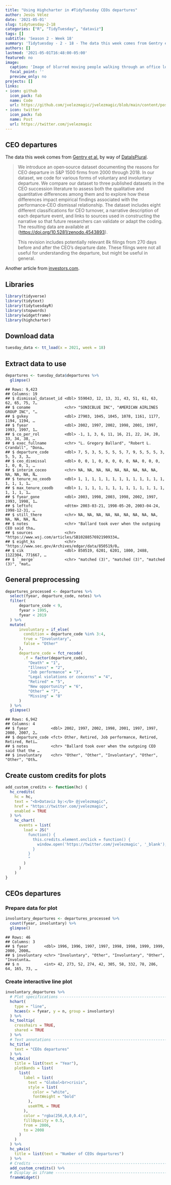 ```yaml
---
title: "Using Highcharter in #TidyTuesday CEOs departures"
author: Jesús Vélez
date: '2021-05-01'
slug: tidytuesday-2-18
categories: ["R", "TidyTuesday", "dataviz"]
tags: []
subtitle: 'Season 2 - Week 18'
summary: 'Tidytuesday - 2 - 18 - The data this week comes from Gentry et al. by way of DataIsPlural. Learn how to use Highcharter, a wrapper for Highcharts javascript library and its modules.'
authors: []
lastmod: '2021-05-01T16:48:00-05:00'
featured: no
image:
  caption: 'Image of blurred moving people walking through an office lobby'
  focal_point: ''
  preview_only: no
projects: []
links:
- icon: github
  icon_pack: fab
  name: Code
  url: https://github.com/jvelezmagic/jvelezmagic/blob/main/content/post/2021-05-01-tidytuesday-2-18/index.Rmarkdown
- icon: twitter
  icon_pack: fab
  name: Post
  url: https://twitter.com/jvelezmagic
---
```


<script src="{{< blogdown/postref >}}index_files/htmlwidgets/htmlwidgets.js"></script>
<script src="{{< blogdown/postref >}}index_files/pymjs/pym.v1.js"></script>
<script src="{{< blogdown/postref >}}index_files/widgetframe-binding/widgetframe.js"></script>
<script src="{{< blogdown/postref >}}index_files/htmlwidgets/htmlwidgets.js"></script>
<script src="{{< blogdown/postref >}}index_files/pymjs/pym.v1.js"></script>
<script src="{{< blogdown/postref >}}index_files/widgetframe-binding/widgetframe.js"></script>
<script src="{{< blogdown/postref >}}index_files/htmlwidgets/htmlwidgets.js"></script>
<script src="{{< blogdown/postref >}}index_files/pymjs/pym.v1.js"></script>
<script src="{{< blogdown/postref >}}index_files/widgetframe-binding/widgetframe.js"></script>

## CEO departures

The data this week comes from [Gentry et al.](https://onlinelibrary.wiley.com/doi/abs/10.1002/smj.3278) by way of [DataIsPlural](https://www.data-is-plural.com/archive/2021-04-21-edition/).

> We introduce an open‐source dataset documenting the reasons for CEO departure in S&P 1500 firms from 2000 through 2018. In our dataset, we code for various forms of voluntary and involuntary departure. We compare our dataset to three published datasets in the CEO succession literature to assess both the qualitative and quantitative differences among them and to explore how these differences impact empirical findings associated with the performance‐CEO dismissal relationship. The dataset includes eight different classifications for CEO turnover, a narrative description of each departure event, and links to sources used in constructing the narrative so that future researchers can validate or adapt the coding. The resulting data are available at (https://doi.org/10.5281/zenodo.4543893).
>
> This revision includes potentially relevant 8k filings from 270 days before and after the CEO’s departure date. These filings were not all useful for understanding the departure, but might be useful in general.

Another article from [investors.com](https://www.investors.com/news/ceo-turnover-bailing-out-droves/).

## Libraries

``` r
library(tidyverse)
library(tidytext)
library(tidytuesdayR)
library(stopwords)
library(widgetframe)
library(highcharter)
```

## Download data

``` r
tuesday_data <- tt_load(x = 2021, week = 18)
```

## Extract data to use

``` r
departures <- tuesday_data$departures %>% 
  glimpse()
```

    ## Rows: 9,423
    ## Columns: 19
    ## $ dismissal_dataset_id <dbl> 559043, 12, 13, 31, 43, 51, 61, 63, 62, 65, 75, 7…
    ## $ coname               <chr> "SONICBLUE INC", "AMERICAN AIRLINES GROUP INC", "…
    ## $ gvkey                <dbl> 27903, 1045, 1045, 1078, 1161, 1177, 1194, 1194, …
    ## $ fyear                <dbl> 2002, 1997, 2002, 1998, 2001, 1997, 1993, 1997, 1…
    ## $ co_per_rol           <dbl> -1, 1, 3, 6, 11, 16, 21, 22, 24, 28, 33, 34, 38, …
    ## $ exec_fullname        <chr> "L. Gregory Ballard", "Robert L. Crandall", "Dona…
    ## $ departure_code       <dbl> 7, 5, 3, 5, 5, 5, 5, 7, 9, 5, 5, 5, 3, 5, 5, 3, 3…
    ## $ ceo_dismissal        <dbl> 0, 0, 1, 0, 0, 0, 0, 0, NA, 0, 0, 0, 1, 0, 0, 1, …
    ## $ interim_coceo        <chr> NA, NA, NA, NA, NA, NA, NA, NA, NA, NA, NA, NA, N…
    ## $ tenure_no_ceodb      <dbl> 1, 1, 1, 1, 1, 1, 1, 1, 1, 1, 1, 1, 1, 1, 1, 1, 1…
    ## $ max_tenure_ceodb     <dbl> 1, 1, 1, 1, 1, 1, 1, 1, 1, 1, 1, 1, 1, 1, 1, 1, 1…
    ## $ fyear_gone           <dbl> 2003, 1998, 2003, 1998, 2002, 1997, 1993, 1998, 1…
    ## $ leftofc              <dttm> 2003-03-21, 1998-05-20, 2003-04-24, 1998-12-31, …
    ## $ still_there          <chr> NA, NA, NA, NA, NA, NA, NA, NA, NA, NA, NA, NA, N…
    ## $ notes                <chr> "Ballard took over when the outgoing CEO said tha…
    ## $ sources              <chr> "https://www.wsj.com/articles/SB10288576921909334…
    ## $ eight_ks             <chr> "https://www.sec.gov/Archives/edgar/data/850519/0…
    ## $ cik                  <dbl> 850519, 6201, 6201, 1800, 2488, 1122304, 771667, …
    ## $ `_merge`             <chr> "matched (3)", "matched (3)", "matched (3)", "mat…

## General preprocessing

``` r
departures_processed <- departures %>%
  select(fyear, departure_code, notes) %>%
  filter(
      departure_code < 9,
      fyear > 1995,
      fyear < 2019
  ) %>%
  mutate(
      involuntary = if_else(
        condition = departure_code %in% 3:4,
        true = "Involuntary",
        false = "Other"
      ),
      departure_code = fct_recode(
        .f = factor(departure_code),
          "Death" = "1",
          "Illness" = "2",
          "Job performance" = "3",
          "Legal violations or concerns" = "4",
          "Retired" = "5",
          "New opportunity" = "6",
          "Other" = "7",
          "Missing" = "8"
      )
  ) %>%
  glimpse()
```

    ## Rows: 6,942
    ## Columns: 4
    ## $ fyear          <dbl> 2002, 1997, 2002, 1998, 2001, 1997, 1997, 2000, 2007, 2…
    ## $ departure_code <fct> Other, Retired, Job performance, Retired, Retired, Reti…
    ## $ notes          <chr> "Ballard took over when the outgoing CEO said that the …
    ## $ involuntary    <chr> "Other", "Other", "Involuntary", "Other", "Other", "Oth…

## Create custom credits for plots

``` r
add_custom_credits <- function(hc) {
  hc_credits(
    hc = hc,
    text = "<b>Dataviz by:</b> @jvelezmagic",
    href = "https://twitter.com/jvelezmagic",
    enabled = TRUE
  ) %>%
    hc_chart(
      events = list(
        load = JS("
          function() {
            this.credits.element.onclick = function() {
              window.open('https://twitter.com/jvelezmagic', '_blank');
            }
          }
          "
        )
      )
    )
}
```

## CEOs departures

### Prepare data for plot

``` r
involuntary_departures <- departures_processed %>%
  count(fyear, involuntary) %>% 
  glimpse()
```

    ## Rows: 46
    ## Columns: 3
    ## $ fyear       <dbl> 1996, 1996, 1997, 1997, 1998, 1998, 1999, 1999, 2000, 2000…
    ## $ involuntary <chr> "Involuntary", "Other", "Involuntary", "Other", "Involunta…
    ## $ n           <int> 42, 273, 52, 274, 42, 305, 58, 332, 78, 286, 64, 165, 73, …

### Create interactive line plot

``` r
involuntary_departures %>%
  # Plot specifications -----------------------------------------------------
  hchart(
    type = "line",
    hcaes(x = fyear, y = n, group = involuntary)
  ) %>%
  hc_tooltip(
    crosshairs = TRUE,
    shared = TRUE
  ) %>% 
  # Text annotations --------------------------------------------------------
  hc_title(
    text = "CEOs departures"
  ) %>%
  hc_xAxis(
    title = list(text = "Year"),
    plotBands = list(
      list(
        label = list(
          text = "Global<br>crisis",
          style = list(
            color = "white",
            fontWeight = "bold"
          ),
          useHTML = TRUE
        ),
        color = "rgba(256,0,0,0.4)",
        fillOpacity = 0.5,
        from = 2006,
        to = 2008
      )
    )
  ) %>%
  hc_yAxis(
    title = list(text = "Number of CEOs departures")
  ) %>%
  # Credits -----------------------------------------------------------------
  add_custom_credits() %>%
  # Display as iframe -------------------------------------------------------
  frameWidget()
```

<div id="htmlwidget-1" style="width:100%;height:480px;" class="widgetframe html-widget"></div>
<script type="application/json" data-for="htmlwidget-1">{"x":{"url":"index_files/figure-html//widgets/widget_line_plot.html","options":{"xdomain":"*","allowfullscreen":false,"lazyload":false}},"evals":[],"jsHooks":[]}</script>

## Historical CEOs departures by category

### Prepare data for plot

``` r
departures_treemap_plot <- departures_processed %>%
  mutate(
    fyear = as.character(fyear),
    value = 1
  ) %>%
  data_to_hierarchical(
    group_vars = c(departure_code, fyear),
    size_var = value
  )

departures_treemap_plot[[1]] %>% 
  glimpse()
```

    ## List of 4
    ##  $ name : chr "Retired"
    ##  $ id   : chr "retired"
    ##  $ color: chr "#7cb5ec"
    ##  $ level: int 1

### Create nested treemap

``` r
# Plot specification --------------------------------------------------------
hchart(
  departures_treemap_plot,
  type = "treemap",
  ## Global configuration ---------------------------------------------------
  dataLabels = list(
    enabled = FALSE
  ),
  ## Modify levels appearance -----------------------------------------------
  allowDrillToNode = TRUE,
  levelIsConstant = FALSE,
  levels = list(
    list(
      level = 1,
      borderWidth = 4,
      dataLabels = list(
        enabled = TRUE,
        style = list(
          fontSize = "14px"
        )
      )
    ),
    list(
      level = 2,
      dataLabels = list(
        enabled = FALSE
      ),
      colorVariation = list(
        key = "brightness",
        to = 0.25
      )
    )
  )
) %>%
  # Text annotations --------------------------------------------------------
  hc_title(
    text = "CEOs departures by category"
  ) %>%
  # Credits -----------------------------------------------------------------
  add_custom_credits() %>%
  # Display as iframe -------------------------------------------------------
  frameWidget()
```

<div id="htmlwidget-2" style="width:100%;height:480px;" class="widgetframe html-widget"></div>
<script type="application/json" data-for="htmlwidget-2">{"x":{"url":"index_files/figure-html//widgets/widget_treemap.html","options":{"xdomain":"*","allowfullscreen":false,"lazyload":false}},"evals":[],"jsHooks":[]}</script>

## Why CEOs leave the company?

### Text processing

``` r
departures_words <- departures_processed %>%
  select(departure_code, notes) %>%
  unnest_tokens(output = word, input = notes) %>%
  anti_join(y = get_stopwords()) %>%
  inner_join(y = get_sentiments(lexicon = "bing")) %>%
  count(departure_code, word) %>%
  glimpse()
```

    ## Rows: 2,599
    ## Columns: 3
    ## $ departure_code <fct> Death, Death, Death, Death, Death, Death, Death, Death,…
    ## $ word           <chr> "absence", "affluence", "attack", "best", "cancer", "ce…
    ## $ n              <int> 1, 1, 6, 1, 11, 1, 2, 3, 1, 8, 1, 51, 1, 1, 2, 1, 1, 1,…

### Prepare data for plot

``` r
departures_words_plot <- departures_words %>%
  group_nest(departure_code) %>%
  mutate(
    id = departure_code,
    type = "wordcloud",
    data = map(data, mutate, name = word, weight = log(n)),
    data = map(data, list_parse),
    n = lengths(data)
  ) %>%
  glimpse()
```

    ## Rows: 8
    ## Columns: 5
    ## $ departure_code <fct> Death, Illness, Job performance, Legal violations or co…
    ## $ data           <list> [["absence", 1, "absence", 0], ["affluence", 1, "afflu…
    ## $ id             <fct> Death, Illness, Job performance, Legal violations or co…
    ## $ type           <chr> "wordcloud", "wordcloud", "wordcloud", "wordcloud", "wo…
    ## $ n              <int> 54, 94, 790, 263, 686, 76, 602, 34

### Create interactive Word Cloud

``` r
departures_words_plot %>%
  # Plot specification ------------------------------------------------------
  ## First level ------------------------------------------------------------
  hchart(
    type = "wordcloud",
    name = "Categories",
    hcaes(
      name = departure_code,
      weight = log(n),
      drilldown = departure_code
    )
  ) %>%
  ## Second level -----------------------------------------------------------
  hc_drilldown(
    allowPointDrilldown = TRUE,
    series = list_parse(departures_words_plot)
  ) %>%
  # Text annotations --------------------------------------------------------
  ## Main title -------------------------------------------------------------
  hc_title(
    text = "CEOs, You are fired! But wait ... why?"
  ) %>%
  hc_subtitle(
    text = "Click to drill down"
  ) %>% 
  ## Insert and remove title when drilldown ---------------------------------
  hc_chart(
    type = "column",
    events = list(
      drilldown = JS("
        function(e) {
          this.update(
            {
              title: {
                text: e.seriesOptions.id
              }
            }
          )
        }
      "
      ),
      drillup = JS("
        function() {
          this.update(
            {
              title: {
                text: 'CEOs, You are fired! But wait ... why?' 
              }
            }
          )
        }
      "
      )
    )
  ) %>%
  ## Configure how tooltip is displayed -------------------------------------
  hc_tooltip(
    pointFormat = tooltip_table(
      x = c("Word count:  "),
      y = c("{point.n}")
    ),
    useHTML = TRUE
  ) %>%
  # Credits ---------------------------------------------------------------
  add_custom_credits() %>%
  # Display as iframe -----------------------------------------------------
  frameWidget()
```

<div id="htmlwidget-3" style="width:100%;height:480px;" class="widgetframe html-widget"></div>
<script type="application/json" data-for="htmlwidget-3">{"x":{"url":"index_files/figure-html//widgets/widget_wordcloud.html","options":{"xdomain":"*","allowfullscreen":false,"lazyload":false}},"evals":[],"jsHooks":[]}</script>

## Session info

    ## ─ Session info ───────────────────────────────────────────────────────────────
    ##  setting  value                       
    ##  version  R version 4.0.5 (2021-03-31)
    ##  os       macOS Big Sur 10.16         
    ##  system   x86_64, darwin17.0          
    ##  ui       X11                         
    ##  language (EN)                        
    ##  collate  en_US.UTF-8                 
    ##  ctype    en_US.UTF-8                 
    ##  tz       America/Mexico_City         
    ##  date     2021-05-01                  
    ## 
    ## ─ Packages ───────────────────────────────────────────────────────────────────
    ##  ! package      * version date       lib source        
    ##  P assertthat     0.2.1   2019-03-21 [?] CRAN (R 4.0.2)
    ##  P backports      1.2.1   2020-12-09 [?] CRAN (R 4.0.2)
    ##  P blogdown       1.3     2021-04-14 [?] CRAN (R 4.0.2)
    ##  P bookdown       0.22    2021-04-22 [?] CRAN (R 4.0.2)
    ##  P broom          0.7.6   2021-04-05 [?] CRAN (R 4.0.2)
    ##  P bslib          0.2.4   2021-01-25 [?] CRAN (R 4.0.2)
    ##  P cellranger     1.1.0   2016-07-27 [?] CRAN (R 4.0.2)
    ##  P cli            2.5.0   2021-04-26 [?] CRAN (R 4.0.2)
    ##  P colorspace     2.0-0   2020-11-11 [?] CRAN (R 4.0.2)
    ##  P crayon         1.4.1   2021-02-08 [?] CRAN (R 4.0.2)
    ##  P curl           4.3.1   2021-04-30 [?] CRAN (R 4.0.5)
    ##  P data.table     1.14.0  2021-02-21 [?] CRAN (R 4.0.2)
    ##  P DBI            1.1.1   2021-01-15 [?] CRAN (R 4.0.2)
    ##  P dbplyr         2.1.1   2021-04-06 [?] CRAN (R 4.0.2)
    ##  P digest         0.6.27  2020-10-24 [?] CRAN (R 4.0.2)
    ##  P dplyr        * 1.0.5   2021-03-05 [?] CRAN (R 4.0.2)
    ##  P ellipsis       0.3.2   2021-04-29 [?] CRAN (R 4.0.5)
    ##  P evaluate       0.14    2019-05-28 [?] CRAN (R 4.0.1)
    ##  P fansi          0.4.2   2021-01-15 [?] CRAN (R 4.0.2)
    ##  P forcats      * 0.5.1   2021-01-27 [?] CRAN (R 4.0.2)
    ##  P fs             1.5.0   2020-07-31 [?] CRAN (R 4.0.2)
    ##  P generics       0.1.0   2020-10-31 [?] CRAN (R 4.0.2)
    ##  P ggplot2      * 3.3.3   2020-12-30 [?] CRAN (R 4.0.2)
    ##  P glue           1.4.2   2020-08-27 [?] CRAN (R 4.0.2)
    ##  P gtable         0.3.0   2019-03-25 [?] CRAN (R 4.0.2)
    ##  P haven          2.4.1   2021-04-23 [?] CRAN (R 4.0.2)
    ##  P highcharter  * 0.8.2   2020-07-26 [?] CRAN (R 4.0.2)
    ##  P hms            1.0.0   2021-01-13 [?] CRAN (R 4.0.2)
    ##  P htmltools      0.5.1.1 2021-01-22 [?] CRAN (R 4.0.2)
    ##  P htmlwidgets  * 1.5.3   2020-12-10 [?] CRAN (R 4.0.2)
    ##  P httr           1.4.2   2020-07-20 [?] CRAN (R 4.0.2)
    ##  P igraph         1.2.6   2020-10-06 [?] CRAN (R 4.0.2)
    ##  P janeaustenr    0.1.5   2017-06-10 [?] CRAN (R 4.0.2)
    ##  P jquerylib      0.1.4   2021-04-26 [?] CRAN (R 4.0.2)
    ##  P jsonlite       1.7.2   2020-12-09 [?] CRAN (R 4.0.2)
    ##  P knitr          1.33    2021-04-24 [?] CRAN (R 4.0.2)
    ##  P lattice        0.20-41 2020-04-02 [?] CRAN (R 4.0.5)
    ##  P lifecycle      1.0.0   2021-02-15 [?] CRAN (R 4.0.2)
    ##  P lubridate      1.7.10  2021-02-26 [?] CRAN (R 4.0.2)
    ##  P magrittr       2.0.1   2020-11-17 [?] CRAN (R 4.0.2)
    ##  P Matrix         1.3-2   2021-01-06 [?] CRAN (R 4.0.5)
    ##  P modelr         0.1.8   2020-05-19 [?] CRAN (R 4.0.2)
    ##  P munsell        0.5.0   2018-06-12 [?] CRAN (R 4.0.2)
    ##  P pillar         1.6.0   2021-04-13 [?] CRAN (R 4.0.4)
    ##  P pkgconfig      2.0.3   2019-09-22 [?] CRAN (R 4.0.2)
    ##  P purrr        * 0.3.4   2020-04-17 [?] CRAN (R 4.0.2)
    ##  P quantmod       0.4.18  2020-12-09 [?] CRAN (R 4.0.2)
    ##  P R6             2.5.0   2020-10-28 [?] CRAN (R 4.0.2)
    ##  P Rcpp           1.0.6   2021-01-15 [?] CRAN (R 4.0.2)
    ##  P readr        * 1.4.0   2020-10-05 [?] CRAN (R 4.0.2)
    ##  P readxl         1.3.1   2019-03-13 [?] CRAN (R 4.0.2)
    ##  P renv           0.13.2  2021-03-30 [?] CRAN (R 4.0.4)
    ##  P reprex         2.0.0   2021-04-02 [?] CRAN (R 4.0.2)
    ##  P rlang          0.4.11  2021-04-30 [?] CRAN (R 4.0.5)
    ##  P rlist          0.4.6.1 2016-04-04 [?] CRAN (R 4.0.2)
    ##  P rmarkdown      2.7     2021-02-19 [?] CRAN (R 4.0.2)
    ##  P rstudioapi     0.13    2020-11-12 [?] CRAN (R 4.0.2)
    ##  P rvest          1.0.0   2021-03-09 [?] CRAN (R 4.0.2)
    ##  P sass           0.3.1   2021-01-24 [?] CRAN (R 4.0.2)
    ##  P scales         1.1.1   2020-05-11 [?] CRAN (R 4.0.2)
    ##  P selectr        0.4-2   2019-11-20 [?] CRAN (R 4.0.2)
    ##  P sessioninfo    1.1.1   2018-11-05 [?] CRAN (R 4.0.2)
    ##  P SnowballC      0.7.0   2020-04-01 [?] CRAN (R 4.0.2)
    ##  P stopwords    * 2.2     2021-02-10 [?] CRAN (R 4.0.2)
    ##  P stringi        1.5.3   2020-09-09 [?] CRAN (R 4.0.2)
    ##  P stringr      * 1.4.0   2019-02-10 [?] CRAN (R 4.0.2)
    ##  P tibble       * 3.1.1   2021-04-18 [?] CRAN (R 4.0.2)
    ##  P tidyr        * 1.1.3   2021-03-03 [?] CRAN (R 4.0.2)
    ##  P tidyselect     1.1.1   2021-04-30 [?] CRAN (R 4.0.5)
    ##  P tidytext     * 0.3.1   2021-04-10 [?] CRAN (R 4.0.2)
    ##  P tidytuesdayR * 1.0.1   2020-07-10 [?] CRAN (R 4.0.2)
    ##  P tidyverse    * 1.3.1   2021-04-15 [?] CRAN (R 4.0.2)
    ##  P tokenizers     0.2.1   2018-03-29 [?] CRAN (R 4.0.2)
    ##  P TTR            0.24.2  2020-09-01 [?] CRAN (R 4.0.2)
    ##  P usethis        2.0.1   2021-02-10 [?] CRAN (R 4.0.2)
    ##  P utf8           1.2.1   2021-03-12 [?] CRAN (R 4.0.2)
    ##  P vctrs          0.3.8   2021-04-29 [?] CRAN (R 4.0.5)
    ##  P widgetframe  * 0.3.1   2017-12-20 [?] CRAN (R 4.0.2)
    ##  P withr          2.4.2   2021-04-18 [?] CRAN (R 4.0.2)
    ##  P xfun           0.22    2021-03-11 [?] CRAN (R 4.0.2)
    ##  P xml2           1.3.2   2020-04-23 [?] CRAN (R 4.0.2)
    ##  P xts            0.12.1  2020-09-09 [?] CRAN (R 4.0.2)
    ##  P yaml           2.2.1   2020-02-01 [?] CRAN (R 4.0.2)
    ##  P zoo            1.8-9   2021-03-09 [?] CRAN (R 4.0.2)
    ## 
    ## [1] /Users/jvelezmagic/Documents/Github/personal_projects/jvelezmagic/renv/library/R-4.0/x86_64-apple-darwin17.0
    ## [2] /private/var/folders/bt/17212s6j0xxfjty0f77xmfq00000gn/T/RtmpTzLJXX/renv-system-library
    ## 
    ##  P ── Loaded and on-disk path mismatch.
